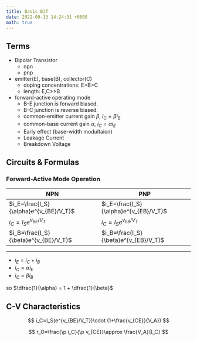 ```yaml
---
title: Basic BJT
date: 2022-09-13 14:24:31 +0800
math: true
---
```


## Terms

- Bipolar Transistor
  - npn
  - pnp
- emitter(E), base(B), collector(C)
  - doping concentrations: E>B>C
  - length: E,C>>B
- forward-active operating mode
  - B-E junction is forward biased.
  - B-C junction is reverse biased.
  - common-emitter current gain $\beta$, $i_C=\beta i_B$
  - common-base current gain $\alpha$, $i_C=\alpha i_E$
  - Early effect (base-width modultaion)
  - Leakage Current
  - Breakdown Voltage

## Circuits & Formulas

### Forward-Active Mode Operation

|NPN|PNP|
|----|----|
|$i_E=\frac{I_S}{\alpha}e^{v_{BE}/V_T}$|$i_E=\frac{I_S}{\alpha}e^{v_{EB}/V_T}$|
|$i_C=I_S e^{v_{BE}/V_T}$|$i_C=I_S e^{v_{EB}/V_T}$|
|$i_B=\frac{I_S}{\beta}e^{v_{BE}/V_T}$|$i_B=\frac{I_S}{\beta}e^{v_{EB}/V_T}$|

---

- $i_E=i_C+i_B$
- $i_C=\alpha i_E$
- $i_C=\beta i_B$

so $\dfrac{1}{\alpha} = 1 + \dfrac{1}{\beta}$


## C-V Characteristics

$$
i_C=I_S(e^{v_{BE}/V_T})\cdot (1+\frac{v_{CE}}{V_A})
$$

$$
r_O=\frac{\p i_C}{\p v_{CE}}\approx \frac{V_A}{I_C}
$$